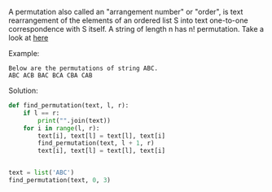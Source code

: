 A permutation also called an "arrangement number" or "order", is text rearrangement of the elements of an ordered list S into text one-to-one correspondence with S itself. A string of length n has n! permutation. 
Take a look at [here](https://www.geeksforgeeks.org/write-a-c-program-to-print-all-permutations-of-a-given-string/)

Example:
```
Below are the permutations of string ABC. 
ABC ACB BAC BCA CBA CAB
```

Solution:
```python
def find_permutation(text, l, r):
    if l == r:
        print("".join(text))
    for i in range(l, r):
        text[i], text[l] = text[l], text[i]
        find_permutation(text, l + 1, r)
        text[i], text[l] = text[l], text[i]


text = list('ABC')
find_permutation(text, 0, 3)
```

